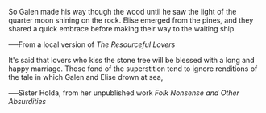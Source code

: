 So Galen made his way though the wood until he saw the light of the quarter moon shining on the rock. Elise emerged from the pines, and they shared a quick embrace before making their way to the waiting ship.

──From a local version of <i> The Resourceful Lovers </i>

It's said that lovers who kiss the stone tree will be blessed with a long and happy marriage. Those fond of the superstition tend to ignore renditions of the tale in which Galen and Elise drown at sea,

──Sister Holda, from her unpublished work <i> Folk Nonsense and Other Absurdities </i>
